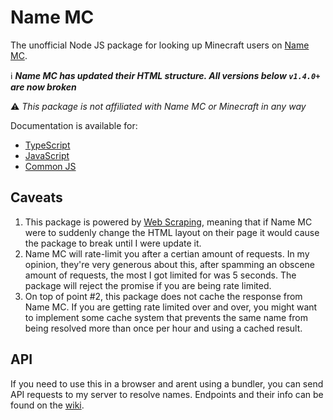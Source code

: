 # Name MC
The unofficial Node JS package for looking up Minecraft users on [Name MC](https://namemc.com/).

ℹ ***Name MC has updated their HTML structure. All versions below `v1.4.0+` are now broken***

⚠ *This package is not affiliated with Name MC or Minecraft in any way*

Documentation is available for:
* [TypeScript](https://github.com/JoshMerlino/namemc/blob/master/docs/typescript.md)
* [JavaScript](https://github.com/JoshMerlino/namemc/blob/master/docs/javascript.md)
* [Common JS](https://github.com/JoshMerlino/namemc/blob/master/docs/common-js.md)

## Caveats
1. This package is powered by [Web Scraping](https://en.wikipedia.org/wiki/Web_scraping), meaning that if Name MC were to suddenly change the HTML layout on their page it would cause the package to break until I were update it.
2. Name MC will rate-limit you after a certian amount of requests. In my opinion, they're very generous about this, after spamming an obscene amount of requests, the most I got limited for was 5 seconds. The package will reject the promise if you are being rate limited.
3. On top of point #2, this package does not cache the response from Name MC. If you are getting rate limited over and over, you might want to implement some cache system that prevents the same name from being resolved more than once per hour and using a cached result.

## API
If you need to use this in a browser and arent using a bundler, you can send API requests to my server to resolve names.
Endpoints and their info can be found on the [wiki](https://github.com/JoshMerlino/namemc/wiki).
